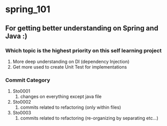 # spring_101

## For getting better understanding on Spring and Java :)

### Which topic is the highest priority on this self learning project
1. More deep understanding on DI (dependency Injection)
2. Get more used to create Unit Test for implementations

### Commit Category
1. Sto0001
   1. changes on everything except java file
2. Sto0002
   1. commits related to refactoring (only within files)
3. Sto0003
   1. commits related to refactoring (re-organizing by separating etc...)
